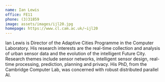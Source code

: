 ```yaml
---
name: Ian Lewis
office: FE11
phone: (3)31859
image: assets/images/ijl20.jpg
homepage: https://www.cl.cam.ac.uk/~ijl20
---
```


Ian Lewis is Director of the Adaptive Cities Programme in the Computer Laboratory. His research interests
are the real-time collection and analysis of urban sensor data and the evolution of the intelligent
Future City. Research themes include sensor networks, intelligent sensor design, real-time processing,
prediction, planning and privacy. His PhD, from the Cambridge Computer Lab, was concerned with robust
distributed parallel AI.
